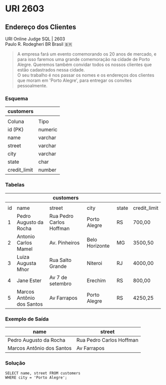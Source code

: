 # URI 2603

## Endereço dos Clientes

URI Online Judge SQL | 2603  
Paulo R. Rodegheri BR Brasil :brazil:  

>A empresa fará um evento comemorando os 20 anos de mercado, e para isso faremos uma grande comemoração na cidade de Porto Alegre. Queremos também convidar todos os nossos clientes que estão cadastrados nessa cidade.  
O seu trabalho é nos passar os nomes e os endereços dos clientes que moram em 'Porto Alegre', para entregar os convites pessoalmente.  

### Esquema

| customers    |         |
| ------------ | ------- |
|              |         |
| Coluna       | Tipo    |
| id (PK)      | numeric |
| name         | varchar |
| street       | varchar |
| city         | varchar |
| state        | char    |
| credit_limit | number  |

### Tabelas

|     |                           | customers                |                |       |              |
| --- | ------------------------- | ------------------------ | -------------- | ----- | ------------ |
|     |                           |                          |                |       |              |
| id  | name                      | street                   | city           | state | credit_limit |
| 1   | Pedro Augusto da Rocha    | Rua Pedro Carlos Hoffman | Porto Alegre   | RS    | 700,00       |
| 2   | Antonio Carlos Mamel      | Av. Pinheiros            | Belo Horizonte | MG    | 3500,50      |
| 3   | Luiza Augusta Mhor        | Rua Salto Grande         | Niteroi        | RJ    | 4000,00      |
| 4   | Jane Ester                | Av 7 de setembro         | Erechim        | RS    | 800,00       |
| 5   | Marcos Antônio dos Santos | Av Farrapos              | Porto Alegre   | RS    | 4250,25      |

### Exemplo de Saída

| name                      | street                   |
| ------------------------- | ------------------------ |
| Pedro Augusto da Rocha    | Rua Pedro Carlos Hoffman |
| Marcos Antônio dos Santos | Av Farrapos              |

### Solução

```"
SELECT name, street FROM customers 
WHERE city = 'Porto Alegre';
```
